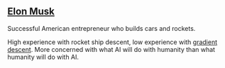 ## [Elon Musk](#elon-musk)

Successful American entrepreneur who builds cars and rockets.

High experience with rocket ship descent, low experience with [gradient descent](#gradient-descent). More concerned with what AI will do with humanity than what humanity will do with AI.